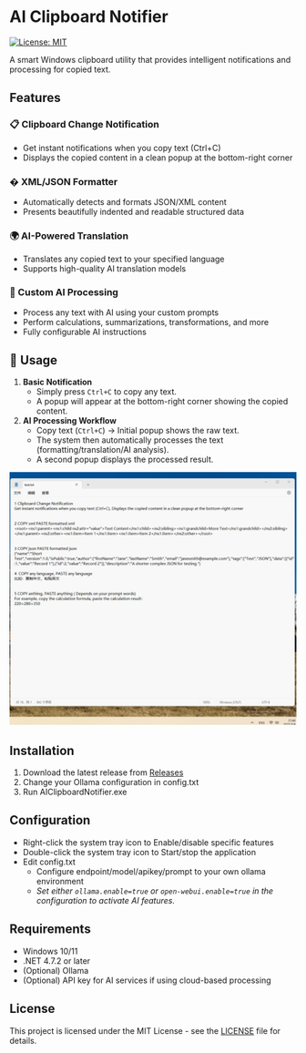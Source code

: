 # AI Clipboard Notifier

[![License: MIT](https://img.shields.io/badge/License-MIT-yellow.svg)](https://opensource.org/licenses/MIT)

A smart Windows clipboard utility that provides intelligent notifications and processing for copied text.

## Features

### 📋 Clipboard Change Notification
- Get instant notifications when you copy text (Ctrl+C)
- Displays the copied content in a clean popup at the bottom-right corner

### � XML/JSON Formatter
- Automatically detects and formats JSON/XML content
- Presents beautifully indented and readable structured data

### 🌍 AI-Powered Translation
- Translates any copied text to your specified language
- Supports high-quality AI translation models

### 🤖 Custom AI Processing
- Process any text with AI using your custom prompts
- Perform calculations, summarizations, transformations, and more
- Fully configurable AI instructions

## 🚀 Usage

1. **Basic Notification**
   - Simply press `Ctrl+C` to copy any text.
   - A popup will appear at the bottom-right corner showing the copied content.
2. **AI Processing Workflow**
   - Copy text (`Ctrl+C`) → Initial popup shows the raw text.
   - The system then automatically processes the text (formatting/translation/AI analysis).
   - A second popup displays the processed result.

![动画演示](sample.gif)

## Installation

1. Download the latest release from [Releases](https://github.com/quantatiantian/AIClipboardNotifier/releases)
2. Change your Ollama configuration in config.txt
3. Run AIClipboardNotifier.exe

## Configuration

- Right-click the system tray icon to Enable/disable specific features
- Double-click the system tray icon to Start/stop the application
- Edit config.txt
  - Configure endpoint/model/apikey/prompt to your own ollama environment
  - *Set either `ollama.enable=true` or `open-webui.enable=true` in the configuration to activate AI features.*


## Requirements

- Windows 10/11
- .NET 4.7.2 or later
- (Optional) Ollama
- (Optional) API key for AI services if using cloud-based processing

## License

This project is licensed under the MIT License - see the [LICENSE](LICENSE) file for details.
